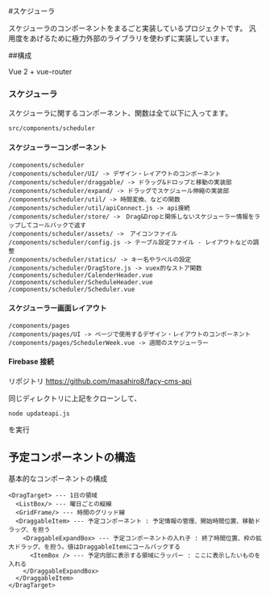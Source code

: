 #スケジューラ

スケジューラのコンポーネントをまるごと実装しているプロジェクトです。
汎用度をあげるために極力外部のライブラリを使わずに実装しています。

##構成

Vue 2 + vue-router

### スケジューラ

スケジューラに関するコンポーネント、関数は全て以下に入ってます。

```
src/components/scheduler
```

#### スケジューラーコンポーネント

```
/components/scheduler
/components/scheduler/UI/ -> デザイン・レイアウトのコンポーネント
/components/scheduler/draggable/ -> ドラッグ&ドロップと移動の実装部
/components/scheduler/expand/ -> ドラッグでスケジュール伸縮の実装部
/components/scheduler/util/ -> 時間変換、などの関数
/components/scheduler/util/apiConnect.js -> api接続
/components/scheduler/store/ ->　Drag&Dropと関係しないスケジューラー情報をラップしてコールバックで返す
/components/scheduler/assets/ ->　アイコンファイル
/components/scheduler/config.js -> テーブル設定ファイル - レイアウトなどの調整
/components/scheduler/statics/ -> キー名やラベルの設定
/components/scheduler/DragStore.js -> vuex的なストア関数
/components/scheduler/CalenderHeader.vue
/components/scheduler/ScheduleHeader.vue
/components/scheduler/Scheduler.vue
```

#### スケジューラー画面レイアウト

```
/components/pages
/components/pages/UI -> ページで使用するデザイン・レイアウトのコンポーネント
/components/pages/SchedulerWeek.vue -> 週間のスケジューラー
```

#### Firebase 接続

リポジトリ
https://github.com/masahiro8/facy-cms-api

同じディレクトリに上記をクローンして、

```
node updateapi.js
```

を実行

## 予定コンポーネントの構造

基本的なコンポーネントの構成

```
<DragTarget> --- 1日の領域
  <ListBox/> --- 曜日ごとの縦線
  <GridFrame/> --- 時間のグリッド線
  <DraggableItem> --- 予定コンポーネント : 予定情報の管理、開始時間位置、移動ドラッグ、を担う
    <DraggableExpandBox> --- 予定コンポーネントの入れ子 : 終了時間位置、枠の拡大ドラッグ、を担う。値はDraggableItemにコールバックする
      <ItemBox /> --- 予定内部に表示する領域にラッパー : ここに表示したいものを入れる
    </DraggableExpandBox>
  </DraggableItem>
</DragTarget>
```
